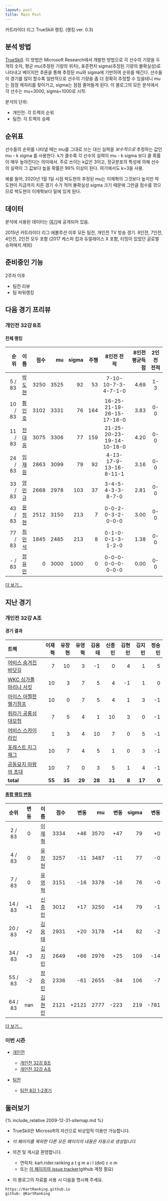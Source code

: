 ```yaml
---
layout: post
title: Main Post
---
```


카트라이더 리그 TrueSkill 랭킹. (랭킹 ver. 0.3)

## 분석 방법
[TrueSkill](https://www.microsoft.com/en-us/research/project/trueskill-ranking-system/). 이 방법은 Microsoft Research에서 개발한 방법으로 각 선수의 기량을 두 개의 숫자, 평균 mu(추정된 기량의 위치), 표준편차 sigma(추정된 기량의 불확실성)로 나타내고 베이지안 추론을 통해 추정된 mu와 sigma에 기반하여 순위를 매긴다. 
선수들이 경기를 많이 할수록 일반적으로 선수의 기량을 좀 더 정확히 추정할 수 있을테니 mu는 점점 제자리를 찾아가고, sigma는 점점 줄어들게 된다. 
이 블로그의 모든 분석에서 각 선수는 mu=3000, sigma=1000로 시작.

분석의 단위:

- 개인전: 각 트랙의 순위
- 팀전: 각 트랙의 승패


## 순위표
선수들의 순위를 나타낼 때는 mu를 그대로 쓰는 대신 실력을 *보수적으로* 추정하는 값인 mu - k sigma 를 사용한다. k가 클수록 각 선수의 실력이 mu - k sigma 보다 클 확률이 매우 높아진다는 의미에서. 주로 쓰이는 k값은 3이고, 정규분포의 특성에 의해 선수의 실력이 그 값보다 높을 확률은 99% 이상이 된다. 여기에서도 k=3을 사용.

예를 들어, 2020년 1월 1일 시점 박도현의 추정된 mu는 이재혁의 그것보다 높지만 박도현이 지금까지 치른 경기 수가 적어 불확실성 sigma 크기 때문에 그만큼 점수를 깎으므로 박도현이 이재혁보다 밑에 있게 된다.

## 데이터
분석에 사용된 데이터는 [여기](https://github.com/KartRanking/KartRanking/tree/master/dat)에 공개되어 있음.

2015년 카트라이더 리그 에볼루션 이후 모든 팀전, 개인전 TV 방송 경기. 8인전, 7인전, 4인전, 2인전 모두 포함 (2017 케스파 컵과 듀얼레이스 X 포함, 티밍이 있었던 글로벌 슈퍼매치 제외)


## 준비중인 기능 

2주차 이후

- 팀전 리뷰
- 팀 파워랭킹


## 다음 경기 프리뷰 

### 개인전 32강 B조

#### 전체 랭킹

| 순위 | 이름 | 점수 | mu | sigma | 주행 | 8인전 전적 | 8인전 평균득점 | 2인전 전적 |
|---:|:---:|---:|---:|---:|---:|:---:|---:|:---:|
| 5 / 83 | [박도현](../bakdohyeon) | 3250 | 3525 | 92 | 53 | 7-10-10-7-3-4-7-1-0 | 4.69 | 1-3 |
| 10 / 83 | [황인호](../hwanginho) | 3102 | 3331 | 76 | 164 | 16-25-21-19-26-15-17-16-0 | 3.83 | 0-0 |
| 11 / 83 | [전대웅](../jeondaewoong) | 3075 | 3306 | 77 | 159 | 21-25-20-23-19-14-10-18-0 | 4.20 | 0-0 |
| 24 / 83 | [임재원](../imjaewon) | 2863 | 3099 | 79 | 92 | 4-13-17-9-13-16-8-11-1 | 3.16 | 0-0 |
| 33 / 83 | [양민규](../yangmingyu) | 2668 | 2978 | 103 | 37 | 3-4-5-4-3-3-8-7-0 | 2.81 | 0-0 |
| 43 / 83 | [윤정현](../yunjeonghyeon) | 2512 | 3150 | 213 | 7 | 0-0-2-0-3-2-0-0-0 | 3.00 | 0-0 |
| 77 / 83 | [최민석](../choiminseok) | 1845 | 2485 | 213 | 8 | 0-1-0-0-1-3-1-2-0 | 1.38 | 0-0 |
| - / 83 | [정유민](../jeongyumin) | 0 | 3000 | 1000 | 0 | 0-0-0-0-0-0-0-0-0 | 0.00 | 0-0 |

[더 보기...](../s2020-1-1-2)

## 지난 경기

### 개인전 32강 A조


#### 경기 결과

| 트랙 | 이재혁 | 유창현 | 유영혁 | 김응태 | 신종민 | 김현민 | 김지민 | 정승민 |
|:---|---:|---:|---:|---:|---:|---:|---:|---:|
| [어비스 숨겨진 바닷길](../hiddenoceanroad) | 7 | 10 | 3 | -1 | 0 | 4 | 1 | 5 |
| [WKC 싱가폴 마리나 서킷](../singapore) | 10 | 3 | 7 | 5 | 4 | -1 | 1 | 0 |
| [아이스 아찔한 헬기점프](../heli) | 10 | 0 | 7 | 5 | 4 | 1 | 3 | -1 |
| [쥐라기 공룡섬 대모험](../dinoisland) | 7 | 5 | 4 | 1 | 10 | 3 | 0 | -1 |
| [어비스 스카이라인](../skyline) | 1 | 3 | 4 | 10 | 7 | 0 | 5 | -1 |
| [포레스트 지그재그](../zigzag) | 10 | 7 | 4 | 5 | 1 | 0 | 3 | -1 |
| [공동묘지 마왕의 초대](../mawang) | 10 | 7 | 0 | 3 | 5 | 1 | 4 | -1 |
| __total__ | __55__ | __35__ | __29__ | __28__ | __31__ | __8__ | __17__ | __0__ |



#### [종합 랭킹 변동](../singles-full)

| 순위 | 변동 | 이름 | 점수 | 변동 | mu | 변동 | sigma | 변동 |
|:---:|:---:|:---:|---:|---:|---:|---:|---:|---:|
| 2 / 83 | 0 | [이재혁](../ijaehyeok) | 3334 | +46 | 3570 | +47 | 79 | +0 |
| 4 / 83 | 0 | [유창현](../yuchanghyeon) | 3257 | -11 | 3487 | -11 | 77 | -0 |
| 7 / 83 | 0 | [유영혁](../yuyeonghyeok) | 3151 | -16 | 3378 | -16 | 76 | -0 |
| 14 / 83 | +1 | [신종민](../shinjongmin) | 3012 | +17 | 3250 | +14 | 79 | -1 |
| 20 / 83 | +2 | [김응태](../gimeungtae) | 2931 | +20 | 3178 | +14 | 82 | -2 |
| 34 / 83 | +3 | [김지민](../gimjimin) | 2649 | +66 | 2976 | +25 | 109 | -14 |
| 55 / 83 | -2 | [정승민](../jeongseungmin) | 2336 | -61 | 2655 | -84 | 106 | -7 |
| 64 / 83 | nan | [김현민](../gimhyunmin) | 2121 | +2121 | 2777 | -223 | 219 | -781 |

[더 보기...](../s2020-1-1-1)

### 이번 시즌

- [개인전](../singles-s2020_1)
    - [개인전 32강 B조](../s2020-1-1-2)
    - [개인전 32강 A조](../s2020-1-1-1)
    
- [팀전](../t2020_1)
    - [팀전 8강 1-2경기](../t2020-1-1-1)

## 둘러보기

{% include_relative 2009-12-31-sitemap.md %}



* TrueSkill은 Microsoft의 자산으로 비상업적 이용만 가능합니다.

* _이 페이지를 제외한 다른 모든 페이지의 내용은 자동으로 생성됩니다._

* 의견 및 게시글 환영합니다. 
    - 연락처: kart.rider.ranking a t  g m a i l (dot) c o m 
    - 또는 [이 페이지의 issue tracker](https://github.com/KartRanking/KartRanking.github.io/issues)(github 계정 필요)
* 이 블로그의 자료를 사용 시 다음을 명시해 주세요.
```
https://KartRanking.github.io
github: @KartRanking
```
